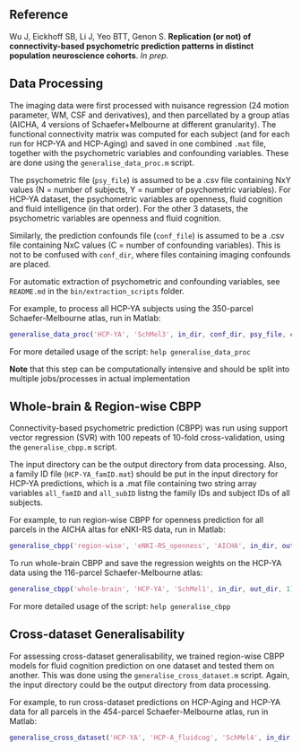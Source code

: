 ## Reference 

Wu J, Eickhoff SB, Li J, Yeo BTT, Genon S. **Replication (or not) of connectivity-based psychometric prediction patterns in distinct population neuroscience cohorts**. *In prep.*

## Data Processing

The imaging data were first processed with nuisance regression (24 motion parameter, WM, CSF and derivatives), and then parcellated by a group atlas (AICHA, 4 versions of Schaefer+Melbourne at different granularity). The functional connectivity matrix was computed for each subject (and for each run for HCP-YA and HCP-Aging) and saved in one combined `.mat` file, together with the psychometric variables and confounding variables. These are done using the `generalise_data_proc.m` script.

The psychometric file (`psy_file`) is assumed to be a .csv file containing NxY values (N = number of subjects, Y = number of psychometric variables). For HCP-YA dataset, the psychometric variables are openness, fluid cognition and fluid intelligence (in that order). For the other 3 datasets, the psychometric variables are openness and fluid cognition. 

Similarly, the prediction confounds file (`conf_file`) is assumed to be a .csv file containing NxC values (C = number of confounding variables). This is not to be confused with `conf_dir`, where files containing imaging confounds are placed.

For automatic extraction of psychometric and confounding variables, see `README.md` in the `bin/extraction_scripts` folder.

For example, to process all HCP-YA subjects using the 350-parcel Schaefer-Melbourne atlas, run in Matlab:

```matlab
generalise_data_proc('HCP-YA', 'SchMel3', in_dir, conf_dir, psy_file, conf_file, out_dir)
```

For more detailed usage of the script: `help generalise_data_proc`

**Note** that this step can be computationally intensive and should be split into multiple jobs/processes in actual implementation

## Whole-brain & Region-wise CBPP

Connectivity-based psychometric prediction (CBPP) was run using support vector regression (SVR) with 100 repeats of 10-fold cross-validation, using the `generalise_cbpp.m` script.

The input directory can be the output directory from data processing. Also, a family ID file (`HCP-YA_famID.mat`) should be put in the input directory for HCP-YA predictions, which is a .mat file containing two string array variables `all_famID` and `all_subID` listng the family IDs and subject IDs of all subjects.

For example, to run region-wise CBPP for openness prediction for all parcels in the AICHA altas for eNKI-RS data, run in Matlab:

```matlab
generalise_cbpp('region-wise', 'eNKI-RS_openness', 'AICHA', in_dir, out_dir)
```

To run whole-brain CBPP and save the regression weights on the HCP-YA data using the 116-parcel Schaefer-Melbourne atlas:

```matlab
generalise_cbpp('whole-brain', 'HCP-YA', 'SchMel1', in_dir, out_dir, 1)
```

For more detailed usage of the script: `help generalise_cbpp`

## Cross-dataset Generalisability

For assessing cross-dataset generalisability, we trained region-wise CBPP models for fluid cognition prediction on one dataset and tested them on another. This was done using the `generalise_cross_dataset.m` script. Again, the input directory could be the output directory from data processing.

For example, to run cross-dataset predictions on HCP-Aging and HCP-YA data for all parcels in the 454-parcel Schaefer-Melbourne atlas, run in Matlab:

```matlab
generalise_cross_dataset('HCP-YA', 'HCP-A_fluidcog', 'SchMel4', in_dir, out_dir)
```
